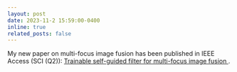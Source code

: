 ```yaml
---
layout: post
date: 2023-11-2 15:59:00-0400
inline: true
related_posts: false
---
```


My new paper on multi-focus image fusion has been published in IEEE Access (SCI (Q2)): [Trainable self-guided filter for multi-focus image fusion ](https://ieeexplore.ieee.org/abstract/document/10325460). <!-- :sparkles: :smile: -->
